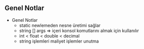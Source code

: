 ## Genel Notlar

- Genel Notlar
    - static newlemeden nesne üretimi sağlar
    - string [] args ⇒ içeri konsol komutlarını almak için kullanılır
    - int < float < double < decimal
    - string işlemleri maliyet işlemler unutma

